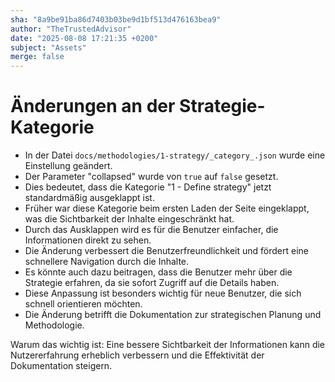 ```yaml
---
sha: "8a9be91ba86d7403b03be9d1bf513d476163bea9"
author: "TheTrustedAdvisor"
date: "2025-08-08 17:21:35 +0200"
subject: "Assets"
merge: false
---
```


# Änderungen an der Strategie-Kategorie

- In der Datei `docs/methodologies/1-strategy/_category_.json` wurde eine Einstellung geändert.
- Der Parameter "collapsed" wurde von `true` auf `false` gesetzt.
- Dies bedeutet, dass die Kategorie "1 - Define strategy" jetzt standardmäßig ausgeklappt ist.
- Früher war diese Kategorie beim ersten Laden der Seite eingeklappt, was die Sichtbarkeit der Inhalte eingeschränkt hat.
- Durch das Ausklappen wird es für die Benutzer einfacher, die Informationen direkt zu sehen.
- Die Änderung verbessert die Benutzerfreundlichkeit und fördert eine schnellere Navigation durch die Inhalte.
- Es könnte auch dazu beitragen, dass die Benutzer mehr über die Strategie erfahren, da sie sofort Zugriff auf die Details haben.
- Diese Anpassung ist besonders wichtig für neue Benutzer, die sich schnell orientieren möchten.
- Die Änderung betrifft die Dokumentation zur strategischen Planung und Methodologie.

Warum das wichtig ist: Eine bessere Sichtbarkeit der Informationen kann die Nutzererfahrung erheblich verbessern und die Effektivität der Dokumentation steigern.

